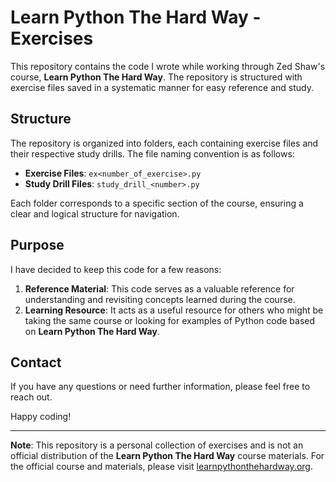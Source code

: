 # Learn Python The Hard Way - Exercises

This repository contains the code I wrote while working through Zed Shaw's course, **Learn Python The Hard Way**. The repository is structured with exercise files saved in a systematic manner for easy reference and study.

## Structure

The repository is organized into folders, each containing exercise files and their respective study drills. The file naming convention is as follows:

- **Exercise Files**: `ex<number_of_exercise>.py`
- **Study Drill Files**: `study_drill_<number>.py`

Each folder corresponds to a specific section of the course, ensuring a clear and logical structure for navigation.

## Purpose

I have decided to keep this code for a few reasons:

1. **Reference Material**: This code serves as a valuable reference for understanding and revisiting concepts learned during the course.
2. **Learning Resource**: It acts as a useful resource for others who might be taking the same course or looking for examples of Python code based on **Learn Python The Hard Way**.

## Contact

If you have any questions or need further information, please feel free to reach out.

Happy coding!

---

**Note**: This repository is a personal collection of exercises and is not an official distribution of the **Learn Python The Hard Way** course materials. For the official course and materials, please visit [learnpythonthehardway.org](https://learnpythonthehardway.org).
